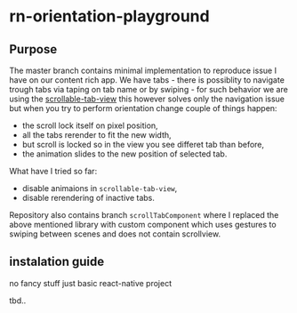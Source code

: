 # rn-orientation-playground


## Purpose
The master branch contains minimal implementation to reproduce issue I have on our content rich app.
We have tabs - there is possiblity to navigate trough tabs via taping on tab name or by swiping - for such behavior we are using the
[scrollable-tab-view](https://github.com/skv-headless/react-native-scrollable-tab-view)
this however solves only the navigation issue but when you try to perform orientation change couple of things happen:
* the scroll lock itself on pixel position,
* all the tabs rerender to fit the new width, 
* but scroll is locked so in the view you see differet tab than before,
* the animation slides to the new position of selected tab.

What have I tried so far:
* disable animaions in `scrollable-tab-view`, 
* disable rerendering of inactive tabs.

Repository also contains branch `scrollTabComponent` where I replaced the above mentioned library with custom component which uses gestures to swiping between scenes and does not contain scrollview.

## instalation guide
no fancy stuff just basic react-native project 

tbd..
